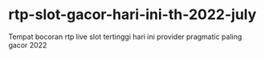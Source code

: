 # rtp-slot-gacor-hari-ini-th-2022-july
Tempat bocoran rtp live slot tertinggi hari ini provider pragmatic paling gacor 2022
